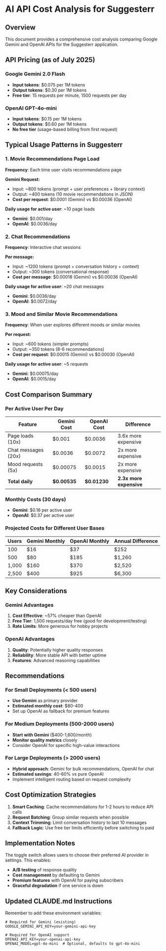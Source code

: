 # AI API Cost Analysis for Suggesterr

## Overview

This document provides a comprehensive cost analysis comparing Google Gemini and OpenAI APIs for the Suggesterr application.

## API Pricing (as of July 2025)

### Google Gemini 2.0 Flash
- **Input tokens**: $0.075 per 1M tokens
- **Output tokens**: $0.30 per 1M tokens
- **Free tier**: 15 requests per minute, 1500 requests per day

### OpenAI GPT-4o-mini
- **Input tokens**: $0.15 per 1M tokens
- **Output tokens**: $0.60 per 1M tokens
- **No free tier** (usage-based billing from first request)

## Typical Usage Patterns in Suggesterr

### 1. Movie Recommendations Page Load
**Frequency**: Each time user visits recommendations page

**Gemini Request:**
- Input: ~800 tokens (prompt + user preferences + library context)
- Output: ~400 tokens (10 movie recommendations in JSON)
- **Cost per request**: $0.0001 (Gemini) vs $0.00036 (OpenAI)

**Daily usage for active user**: ~10 page loads
- **Gemini**: $0.001/day
- **OpenAI**: $0.0036/day

### 2. Chat Recommendations
**Frequency**: Interactive chat sessions

**Per message:**
- Input: ~1200 tokens (prompt + conversation history + context)
- Output: ~300 tokens (conversational response)
- **Cost per message**: $0.00018 (Gemini) vs $0.00036 (OpenAI)

**Daily usage for active user**: ~20 chat messages
- **Gemini**: $0.0036/day
- **OpenAI**: $0.0072/day

### 3. Mood and Similar Movie Recommendations
**Frequency**: When user explores different moods or similar movies

**Per request:**
- Input: ~600 tokens (simpler prompts)
- Output: ~350 tokens (8-6 recommendations)
- **Cost per request**: $0.00015 (Gemini) vs $0.00030 (OpenAI)

**Daily usage for active user**: ~5 requests
- **Gemini**: $0.00075/day
- **OpenAI**: $0.0015/day

## Cost Comparison Summary

### Per Active User Per Day
| Feature | Gemini Cost | OpenAI Cost | Difference |
|---------|-------------|-------------|------------|
| Page loads (10x) | $0.001 | $0.0036 | 3.6x more expensive |
| Chat messages (20x) | $0.0036 | $0.0072 | 2x more expensive |
| Mood requests (5x) | $0.00075 | $0.0015 | 2x more expensive |
| **Total daily** | **$0.00535** | **$0.01230** | **2.3x more expensive** |

### Monthly Costs (30 days)
- **Gemini**: $0.16 per active user
- **OpenAI**: $0.37 per active user

### Projected Costs for Different User Bases

| Users | Gemini Monthly | OpenAI Monthly | Annual Difference |
|-------|----------------|----------------|-------------------|
| 100 | $16 | $37 | $252 |
| 500 | $80 | $185 | $1,260 |
| 1,000 | $160 | $370 | $2,520 |
| 2,500 | $400 | $925 | $6,300 |

## Key Considerations

### Gemini Advantages
1. **Cost Effective**: ~57% cheaper than OpenAI
2. **Free Tier**: 1,500 requests/day free (good for development/testing)
3. **Rate Limits**: More generous for hobby projects

### OpenAI Advantages
1. **Quality**: Potentially higher quality responses
2. **Reliability**: More stable API with better uptime
3. **Features**: Advanced reasoning capabilities

## Recommendations

### For Small Deployments (< 500 users)
- **Use Gemini** as primary provider
- **Estimated monthly cost**: $80-400
- Set up OpenAI as fallback for premium features

### For Medium Deployments (500-2000 users)
- **Start with Gemini** ($400-1,600/month)
- **Monitor quality metrics** closely
- Consider OpenAI for specific high-value interactions

### For Large Deployments (> 2000 users)
- **Hybrid approach**: Gemini for bulk recommendations, OpenAI for chat
- **Estimated savings**: 40-60% vs pure OpenAI
- Implement intelligent routing based on request complexity

## Cost Optimization Strategies

1. **Smart Caching**: Cache recommendations for 1-2 hours to reduce API calls
2. **Request Batching**: Group similar requests when possible
3. **Context Trimming**: Limit conversation history to last 10 messages
4. **Fallback Logic**: Use free tier limits efficiently before switching to paid

## Implementation Notes

The toggle switch allows users to choose their preferred AI provider in settings. This enables:
- **A/B testing** of response quality
- **Cost management** by defaulting to Gemini
- **Premium features** with OpenAI for paying subscribers
- **Graceful degradation** if one service is down

## Updated CLAUDE.md Instructions

Remember to add these environment variables:
```env
# Required for Gemini (existing)
GOOGLE_GEMINI_API_KEY=your-gemini-api-key

# Required for OpenAI support
OPENAI_API_KEY=your-openai-api-key
OPENAI_MODEL=gpt-4o-mini  # Optional, defaults to gpt-4o-mini
```